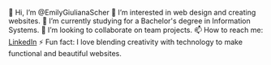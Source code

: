 👋 Hi, I’m @EmilyGiulianaScher
👀 I’m interested in web design and creating websites.
🌱 I’m currently studying for a Bachelor's degree in Information Systems.
💞️ I’m looking to collaborate on team projects.
📫 How to reach me: [LinkedIn](https://www.linkedin.com/in/emily-giuliana-scher/)
⚡ Fun fact: I love blending creativity with technology to make functional and beautiful websites.
